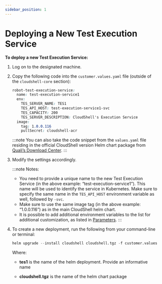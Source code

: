 ```yaml
---
sidebar_position: 1
---
```


# Deploying a New Test Execution Service

**To deploy a new Test Execution Service:**

1. Log on to the designated machine.
2. Copy the following code into the `customer.values.yaml` file (outside of the `cloudshell-core` section):
    
    ```css
    robot-test-execution-service:
      name: test-execution-service1
      env:
        TES_SERVER_NAME: TES1
        TES_API_HOST: test-execution-service1-svc
        TES_CAPACITY: 200
        TES_SERVER_DESCRIPTION: CloudShell's Execution Service
      image:
        tag: 1.0.0.116
        pullSecret: cloudshell-acr
    ```
    :::note
    You can also take the code snippet from the `values.yaml` file residing in the official CloudShell version Helm chart package from [Quali’s Download Center](https://support.quali.com/hc/en-us/articles/231613247-Quali-s-Download-Center).
    :::
3. Modify the settings accordingly.
    
    :::note Notes:   
    - You need to provide a unique name to the new Test Execution Service (in the above example: “test\-execution\-service1”). This name will be used to identify the service in Kubernetes. Make sure to specify the same name in the `TES_API_HOST` environment variable as well, followed by `-svc`.
    - Make sure to use the same image tag (in the above example: “1.0.0.116”) as in the main CloudShell helm chart.
    - It is possible to add additional environment variables to the list for additional customization, as listed in [Parameters](https://help.quali.com/Online%20Help/0.0/Portal/Content/IG/JSS/jss-tes-config.htm#Paramete).
    :::
4. To create a new deployment, run the following from your command-line or terminal:
    
    ```python
    helm upgrade --install cloudshell cloudshell.tgz -f customer.values.yaml -namespace cloudshell
    ```
    
    Where:
    
    - **tes1** is the name of the helm deployment. Provide an informative name
        
    - **cloudshell.tgz** is the name of the helm chart package
